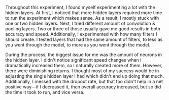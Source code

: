 Throughout this experiment, I found myself experimenting a lot with the hidden layers.
At first, I noticed that more hidden layers required more time to run the experiment
which makes sense. As a result, I mostly stuck with one or two hidden layers. Next, I
tried different amount of convolution & pooling layers. Two or three of those usually
gave me good results in both accuracy and speed. Additionally, I experimented with how
many filters I should create. I tested layers that had the same amount of filters, to
less as you went through the model, to more as you went through the model.

During the process, the biggest issue for me was the amount of neurons in the hidden
layer. I didn't notice significant speed changes when I dramatically increased them,
so I naturally created more of them. However, there were diminishing returns. I thought
most of my success would be in adjusting the single hidden layer I had which didn't
end up doing that much. Additionally, I messed with the dropout rate, but that too
didn't help in a net positive way—if I decreased it, then overall accuracy increased,
but so did the time it took to run, and vice versa.
